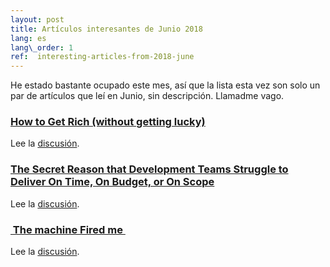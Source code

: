 ```yaml
---
layout: post
title: Artículos interesantes de Junio 2018
lang: es
lang\_order: 1
ref:  interesting-articles-from-2018-june
---
```

He estado bastante ocupado este mes, así que la lista esta vez son solo un par de artículos que leí en Junio, sin descripción. Llamadme vago.

### [How to Get Rich (without getting lucky)][1]
Lee la [discusión][2].

### [The Secret Reason that Development Teams Struggle to Deliver On Time, On Budget, or On Scope][3]
Lee la [discusión][4].

### [ The machine Fired me ][5]
Lee la [discusión][6].

[1]:	https://threadreaderapp.com/thread/1002103360646823936.html "How to Get Rich (without getting lucky)"
[2]:	https://news.ycombinator.com/item?id=17203304 "discusión"
[3]:	https://www.7pace.com/blog/software-development-planning-fallacy "The Secret Reason that Development Teams Struggle to Deliver On Time, On Budget, or On Scope"
[4]:	https://news.ycombinator.com/item?id=17237468 "discusión"
[5]:	https://idiallo.com/blog/when-a-machine-fired-me "The machine Fired me"
[6]:	https://news.ycombinator.com/item?id=17350645 "discusión"